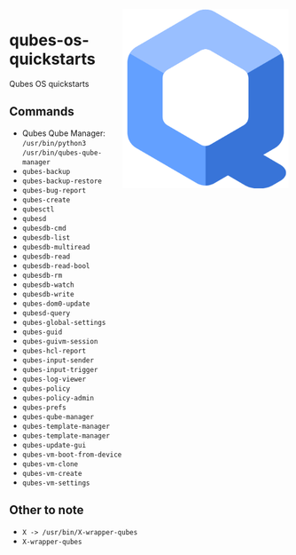 <img src="assets/Qubes_OS_Logo.svg" alt="Qubes OS logo" style="width: 300px;" align="right">

# qubes-os-quickstarts
Qubes OS quickstarts

## Commands
- Qubes Qube Manager: `/usr/bin/python3 /usr/bin/qubes-qube-manager`
- `qubes-backup`
- `qubes-backup-restore`
- `qubes-bug-report`
- `qubes-create`
- `qubesctl`
- `qubesd`
- `qubesdb-cmd`
- `qubesdb-list`
- `qubesdb-multiread`
- `qubesdb-read`
- `qubesdb-read-bool`
- `qubesdb-rm`
- `qubesdb-watch`
- `qubesdb-write`
- `qubes-dom0-update`
- `qubesd-query`
- `qubes-global-settings`
- `qubes-guid`
- `qubes-guivm-session`
- `qubes-hcl-report`
- `qubes-input-sender`
- `qubes-input-trigger`
- `qubes-log-viewer`
- `qubes-policy`
- `qubes-policy-admin`
- `qubes-prefs`
- `qubes-qube-manager`
- `qubes-template-manager`
- `qubes-template-manager`
- `qubes-update-gui`
- `qubes-vm-boot-from-device`
- `qubes-vm-clone`
- `qubes-vm-create`
- `qubes-vm-settings`

## Other to note
- `X -> /usr/bin/X-wrapper-qubes`
- `X-wrapper-qubes`
